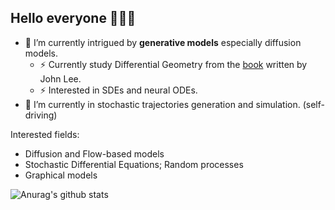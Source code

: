 ## Hello everyone 👋👋👋

- 🌱 I’m currently intrigued by **generative models** especially diffusion models.
  - ⚡ Currently study Differential Geometry from the [book](https://julianchaidez.net/materials/reu/lee_smooth_manifolds.pdf) written by John Lee.
  - ⚡ Interested in SDEs and neural ODEs.
- 🔭 I’m currently in stochastic trajectories generation and simulation. (self-driving)

Interested fields:
- Diffusion and Flow-based models
- Stochastic Differential Equations; Random processes
- Graphical models


![Anurag's github stats](https://github-readme-stats.vercel.app/api?username=felix-yuxiang&show_icons=true&theme=cobalt)

